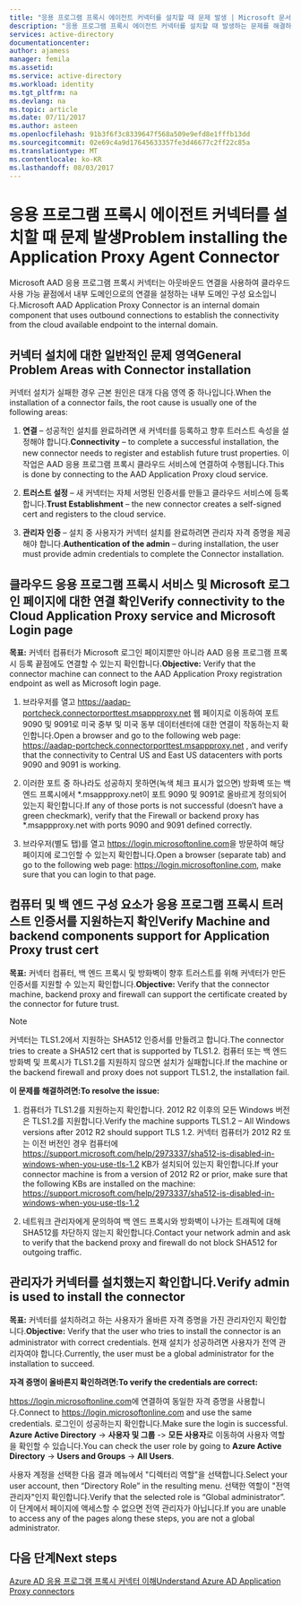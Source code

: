 ```yaml
---
title: "응용 프로그램 프록시 에이전트 커넥터를 설치할 때 문제 발생 | Microsoft 문서"
description: "응용 프로그램 프록시 에이전트 커넥터를 설치할 때 발생하는 문제를 해결하는 방법"
services: active-directory
documentationcenter: 
author: ajamess
manager: femila
ms.assetid: 
ms.service: active-directory
ms.workload: identity
ms.tgt_pltfrm: na
ms.devlang: na
ms.topic: article
ms.date: 07/11/2017
ms.author: asteen
ms.openlocfilehash: 91b3f6f3c8339647f568a509e9efd8e1fffb13dd
ms.sourcegitcommit: 02e69c4a9d17645633357fe3d46677c2ff22c85a
ms.translationtype: MT
ms.contentlocale: ko-KR
ms.lasthandoff: 08/03/2017
---
```

# <a name="problem-installing-the-application-proxy-agent-connector"></a><span data-ttu-id="92a86-103">응용 프로그램 프록시 에이전트 커넥터를 설치할 때 문제 발생</span><span class="sxs-lookup"><span data-stu-id="92a86-103">Problem installing the Application Proxy Agent Connector</span></span>

<span data-ttu-id="92a86-104">Microsoft AAD 응용 프로그램 프록시 커넥터는 아웃바운드 연결을 사용하여 클라우드 사용 가능 끝점에서 내부 도메인으로의 연결을 설정하는 내부 도메인 구성 요소입니다.</span><span class="sxs-lookup"><span data-stu-id="92a86-104">Microsoft AAD Application Proxy Connector is an internal domain component that uses outbound connections to establish the connectivity from the cloud available endpoint to the internal domain.</span></span>

## <a name="general-problem-areas-with-connector-installation"></a><span data-ttu-id="92a86-105">커넥터 설치에 대한 일반적인 문제 영역</span><span class="sxs-lookup"><span data-stu-id="92a86-105">General Problem Areas with Connector installation</span></span>

<span data-ttu-id="92a86-106">커넥터 설치가 실패한 경우 근본 원인은 대개 다음 영역 중 하나입니다.</span><span class="sxs-lookup"><span data-stu-id="92a86-106">When the installation of a connector fails, the root cause is usually one of the following areas:</span></span>

1.  <span data-ttu-id="92a86-107">**연결** – 성공적인 설치를 완료하려면 새 커넥터를 등록하고 향후 트러스트 속성을 설정해야 합니다.</span><span class="sxs-lookup"><span data-stu-id="92a86-107">**Connectivity** – to complete a successful installation, the new connector needs to register and establish future trust properties.</span></span> <span data-ttu-id="92a86-108">이 작업은 AAD 응용 프로그램 프록시 클라우드 서비스에 연결하여 수행됩니다.</span><span class="sxs-lookup"><span data-stu-id="92a86-108">This is done by connecting to the AAD Application Proxy cloud service.</span></span>

2.  <span data-ttu-id="92a86-109">**트러스트 설정** – 새 커넥터는 자체 서명된 인증서를 만들고 클라우드 서비스에 등록합니다.</span><span class="sxs-lookup"><span data-stu-id="92a86-109">**Trust Establishment** – the new connector creates a self-signed cert and registers to the cloud service.</span></span>

3.  <span data-ttu-id="92a86-110">**관리자 인증** – 설치 중 사용자가 커넥터 설치를 완료하려면 관리자 자격 증명을 제공해야 합니다.</span><span class="sxs-lookup"><span data-stu-id="92a86-110">**Authentication of the admin** – during installation, the user must provide admin credentials to complete the Connector installation.</span></span>

## <a name="verify-connectivity-to-the-cloud-application-proxy-service-and-microsoft-login-page"></a><span data-ttu-id="92a86-111">클라우드 응용 프로그램 프록시 서비스 및 Microsoft 로그인 페이지에 대한 연결 확인</span><span class="sxs-lookup"><span data-stu-id="92a86-111">Verify connectivity to the Cloud Application Proxy service and Microsoft Login page</span></span>

<span data-ttu-id="92a86-112">**목표:** 커넥터 컴퓨터가 Microsoft 로그인 페이지뿐만 아니라 AAD 응용 프로그램 프록시 등록 끝점에도 연결할 수 있는지 확인합니다.</span><span class="sxs-lookup"><span data-stu-id="92a86-112">**Objective:** Verify that the connector machine can connect to the AAD Application Proxy registration endpoint as well as Microsoft login page.</span></span>

1.  <span data-ttu-id="92a86-113">브라우저를 열고 <https://aadap-portcheck.connectorporttest.msappproxy.net> 웹 페이지로 이동하여 포트 9090 및 9091로 미국 중부 및 미국 동부 데이터센터에 대한 연결이 작동하는지 확인합니다.</span><span class="sxs-lookup"><span data-stu-id="92a86-113">Open a browser and go to the following web page: <https://aadap-portcheck.connectorporttest.msappproxy.net> , and verify that the connectivity to Central US and East US datacenters with ports 9090 and 9091 is working.</span></span>

2.  <span data-ttu-id="92a86-114">이러한 포트 중 하나라도 성공하지 못하면(녹색 체크 표시가 없으면) 방화벽 또는 백 엔드 프록시에서 \*.msappproxy.net이 포트 9090 및 9091로 올바르게 정의되어 있는지 확인합니다.</span><span class="sxs-lookup"><span data-stu-id="92a86-114">If any of those ports is not successful (doesn’t have a green checkmark), verify that the Firewall or backend proxy has \*.msappproxy.net with ports 9090 and 9091 defined correctly.</span></span>

3.  <span data-ttu-id="92a86-115">브라우저(별도 탭)를 열고 <https://login.microsoftonline.com>을 방문하여 해당 페이지에 로그인할 수 있는지 확인합니다.</span><span class="sxs-lookup"><span data-stu-id="92a86-115">Open a browser (separate tab) and go to the following web page: <https://login.microsoftonline.com>, make sure that you can login to that page.</span></span>

## <a name="verify-machine-and-backend-components-support-for-application-proxy-trust-cert"></a><span data-ttu-id="92a86-116">컴퓨터 및 백 엔드 구성 요소가 응용 프로그램 프록시 트러스트 인증서를 지원하는지 확인</span><span class="sxs-lookup"><span data-stu-id="92a86-116">Verify Machine and backend components support for Application Proxy trust cert</span></span>

<span data-ttu-id="92a86-117">**목표:** 커넥터 컴퓨터, 백 엔드 프록시 및 방화벽이 향후 트러스트를 위해 커넥터가 만든 인증서를 지원할 수 있는지 확인합니다.</span><span class="sxs-lookup"><span data-stu-id="92a86-117">**Objective:** Verify that the connector machine, backend proxy and firewall can support the certificate created by the connector for future trust.</span></span>

>[!NOTE]
><span data-ttu-id="92a86-118">커넥터는 TLS1.2에서 지원하는 SHA512 인증서를 만들려고 합니다.</span><span class="sxs-lookup"><span data-stu-id="92a86-118">The connector tries to create a SHA512 cert that is supported by TLS1.2.</span></span> <span data-ttu-id="92a86-119">컴퓨터 또는 백 엔드 방화벽 및 프록시가 TLS1.2를 지원하지 않으면 설치가 실패합니다.</span><span class="sxs-lookup"><span data-stu-id="92a86-119">If the machine or the backend firewall and proxy does not support TLS1.2, the installation fail.</span></span>
>
>

<span data-ttu-id="92a86-120">**이 문제를 해결하려면:**</span><span class="sxs-lookup"><span data-stu-id="92a86-120">**To resolve the issue:**</span></span>

1.  <span data-ttu-id="92a86-121">컴퓨터가 TLS1.2를 지원하는지 확인합니다. 2012 R2 이후의 모든 Windows 버전은 TLS1.2를 지원합니다.</span><span class="sxs-lookup"><span data-stu-id="92a86-121">Verify the machine supports TLS1.2 – All Windows versions after 2012 R2 should support TLS 1.2.</span></span> <span data-ttu-id="92a86-122">커넥터 컴퓨터가 2012 R2 또는 이전 버전인 경우 컴퓨터에 <https://support.microsoft.com/help/2973337/sha512-is-disabled-in-windows-when-you-use-tls-1.2> KB가 설치되어 있는지 확인합니다.</span><span class="sxs-lookup"><span data-stu-id="92a86-122">If your connector machine is from a version of 2012 R2 or prior, make sure that the following KBs are installed on the machine: <https://support.microsoft.com/help/2973337/sha512-is-disabled-in-windows-when-you-use-tls-1.2></span></span>

2.  <span data-ttu-id="92a86-123">네트워크 관리자에게 문의하여 백 엔드 프록시와 방화벽이 나가는 트래픽에 대해 SHA512를 차단하지 않는지 확인합니다.</span><span class="sxs-lookup"><span data-stu-id="92a86-123">Contact your network admin and ask to verify that the backend proxy and firewall do not block SHA512 for outgoing traffic.</span></span>

## <a name="verify-admin-is-used-to-install-the-connector"></a><span data-ttu-id="92a86-124">관리자가 커넥터를 설치했는지 확인합니다.</span><span class="sxs-lookup"><span data-stu-id="92a86-124">Verify admin is used to install the connector</span></span>

<span data-ttu-id="92a86-125">**목표:** 커넥터를 설치하려고 하는 사용자가 올바른 자격 증명을 가진 관리자인지 확인합니다.</span><span class="sxs-lookup"><span data-stu-id="92a86-125">**Objective:** Verify that the user who tries to install the connector is an administrator with correct credentials.</span></span> <span data-ttu-id="92a86-126">현재 설치가 성공하려면 사용자가 전역 관리자여야 합니다.</span><span class="sxs-lookup"><span data-stu-id="92a86-126">Currently, the user must be a global administrator for the installation to succeed.</span></span>

<span data-ttu-id="92a86-127">**자격 증명이 올바른지 확인하려면:**</span><span class="sxs-lookup"><span data-stu-id="92a86-127">**To verify the credentials are correct:**</span></span>

<span data-ttu-id="92a86-128"><https://login.microsoftonline.com>에 연결하여 동일한 자격 증명을 사용합니다.</span><span class="sxs-lookup"><span data-stu-id="92a86-128">Connect to <https://login.microsoftonline.com> and use the same credentials.</span></span> <span data-ttu-id="92a86-129">로그인이 성공하는지 확인합니다.</span><span class="sxs-lookup"><span data-stu-id="92a86-129">Make sure the login is successful.</span></span> <span data-ttu-id="92a86-130">**Azure Active Directory** -&gt; **사용자 및 그룹** -&gt; **모든 사용자**로 이동하여 사용자 역할을 확인할 수 있습니다.</span><span class="sxs-lookup"><span data-stu-id="92a86-130">You can check the user role by going to **Azure Active Directory** -&gt; **Users and Groups** -&gt; **All Users**.</span></span> 

<span data-ttu-id="92a86-131">사용자 계정을 선택한 다음 결과 메뉴에서 "디렉터리 역할"을 선택합니다.</span><span class="sxs-lookup"><span data-stu-id="92a86-131">Select your user account, then “Directory Role” in the resulting menu.</span></span> <span data-ttu-id="92a86-132">선택한 역할이 "전역 관리자"인지 확인합니다.</span><span class="sxs-lookup"><span data-stu-id="92a86-132">Verify that the selected role is “Global administrator”.</span></span> <span data-ttu-id="92a86-133">이 단계에서 페이지에 액세스할 수 없으면 전역 관리자가 아닙니다.</span><span class="sxs-lookup"><span data-stu-id="92a86-133">If you are unable to access any of the pages along these steps, you are not a global administrator.</span></span>

## <a name="next-steps"></a><span data-ttu-id="92a86-134">다음 단계</span><span class="sxs-lookup"><span data-stu-id="92a86-134">Next steps</span></span>
[<span data-ttu-id="92a86-135">Azure AD 응용 프로그램 프록시 커넥터 이해</span><span class="sxs-lookup"><span data-stu-id="92a86-135">Understand Azure AD Application Proxy connectors</span></span>](application-proxy-understand-connectors.md)
